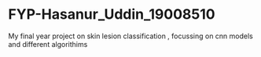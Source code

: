 # FYP-Hasanur_Uddin_19008510
My final year project on skin lesion classification , focussing on cnn models and different algorithims

